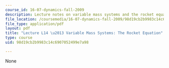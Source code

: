```yaml
---
course_id: 16-07-dynamics-fall-2009
description: Lecture notes on variable mass systems and the rocket equation.
file_location: /coursemedia/16-07-dynamics-fall-2009/98d19cb2b9983c14c6907052499e7a98_MIT16_07F09_Lec14.pdf
file_type: application/pdf
layout: pdf
title: "Lecture L14 \u2013 Variable Mass Systems: The Rocket Equation"
type: course
uid: 98d19cb2b9983c14c6907052499e7a98

---
```

None